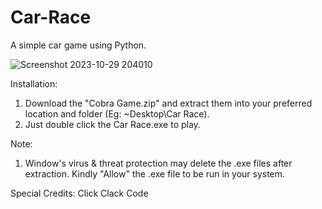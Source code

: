 # Car-Race
A simple car game using Python. 

![Screenshot 2023-10-29 204010](https://github.com/Ramesh-DarkAngel/Car-Race/assets/79072516/4d4918fe-6cd8-4a1c-b640-8c7c36c6077b)


Installation:

1. Download the "Cobra Game.zip" and extract them into your preferred location and folder (Eg: ~Desktop\Car Race).
2. Just double click the Car Race.exe to play.

Note: 
1. Window's virus & threat protection may delete the .exe files after extraction. Kindly "Allow" the .exe file to be run in your system.


Special Credits: Click Clack Code
